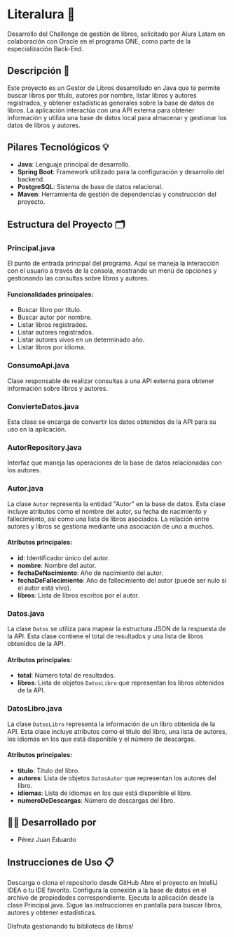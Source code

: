 # Literalura 📝

Desarrollo del Challenge de gestión de libros, solicitado por Alura Latam en colaboración con Oracle en el programa ONE, como parte de la especialización Back-End.

## Descripción 📝

Este proyecto es un Gestor de Libros desarrollado en Java que te permite buscar libros por título, autores por nombre, listar libros y autores registrados, y obtener estadísticas generales sobre la base de datos de libros. La aplicación interactúa con una API externa para obtener información y utiliza una base de datos local para almacenar y gestionar los datos de libros y autores.

## Pilares Tecnológicos 💡

- **Java**: Lenguaje principal de desarrollo.
- **Spring Boot**: Framework utilizado para la configuración y desarrollo del backend.
- **PostgreSQL**: Sistema de base de datos relacional.
- **Maven**: Herramienta de gestión de dependencias y construcción del proyecto.

## Estructura del Proyecto 🗂️

### Principal.java

El punto de entrada principal del programa. Aquí se maneja la interacción con el usuario a través de la consola, mostrando un menú de opciones y gestionando las consultas sobre libros y autores.

#### Funcionalidades principales:

- Buscar libro por título.
- Buscar autor por nombre.
- Listar libros registrados.
- Listar autores registrados.
- Listar autores vivos en un determinado año.
- Listar libros por idioma.

### ConsumoApi.java

Clase responsable de realizar consultas a una API externa para obtener información sobre libros y autores.

### ConvierteDatos.java

Esta clase se encarga de convertir los datos obtenidos de la API para su uso en la aplicación.

### AutorRepository.java

Interfaz que maneja las operaciones de la base de datos relacionadas con los autores.

### Autor.java

La clase `Autor` representa la entidad "Autor" en la base de datos. Esta clase incluye atributos como el nombre del autor, su fecha de nacimiento y fallecimiento, así como una lista de libros asociados. La relación entre autores y libros se gestiona mediante una asociación de uno a muchos.

#### Atributos principales:
- **id**: Identificador único del autor.
- **nombre**: Nombre del autor.
- **fechaDeNacimiento**: Año de nacimiento del autor.
- **fechaDeFallecimiento**: Año de fallecimiento del autor (puede ser nulo si el autor está vivo).
- **libros**: Lista de libros escritos por el autor.

### Datos.java

La clase `Datos` se utiliza para mapear la estructura JSON de la respuesta de la API. Esta clase contiene el total de resultados y una lista de libros obtenidos de la API.

#### Atributos principales:
- **total**: Número total de resultados.
- **libros**: Lista de objetos `DatosLibro` que representan los libros obtenidos de la API.

### DatosLibro.java

La clase `DatosLibro` representa la información de un libro obtenida de la API. Esta clase incluye atributos como el título del libro, una lista de autores, los idiomas en los que está disponible y el número de descargas.

#### Atributos principales:
- **titulo**: Título del libro.
- **autores**: Lista de objetos `DatosAutor` que representan los autores del libro.
- **idiomas**: Lista de idiomas en los que está disponible el libro.
- **numeroDeDescargas**: Número de descargas del libro.


## 👨‍💻 Desarrollado por
- Pérez Juan Eduardo

## Instrucciones de Uso 📋
Descarga o clona el repositorio desde GitHub
Abre el proyecto en IntelliJ IDEA o tu IDE favorito.
Configura la conexión a la base de datos en el archivo de propiedades correspondiente.
Ejecuta la aplicación desde la clase Principal.java.
Sigue las instrucciones en pantalla para buscar libros, autores y obtener estadísticas.

Disfruta gestionando tu biblioteca de libros!
